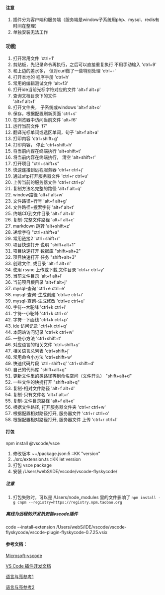 


#### 注意
1. 插件分为客户端和服务端（服务端是window子系统用php、mysql、redis有时间在整理）
2. 单独安装无法工作


### 功能

1. 打开常用文件
    'ctrl+1'
1. 剪贴板，先记录命令再执行，之后可以直接重复执行    不用手动输入
    'ctrl+9'
1. 和上边的差水多， 但对curl做了一些特别处理
    'ctrl+-'
1. 打开本地的 程序手册
    'ctrl+h'
1. 常用的编辑测试文件
    'alt+f3'
1. 打开ide当前光标字符对应的文件
    'alt+f alt+p'
1. 查询文档目录下的文件    
    'alt+f alt+f'
1. 打开文件夹， 子系统或windows
    'alt+f alt+o'
1. 保存，根据配置刷新页面
    'ctrl+s'
1. 在浏览器中访问当前文件
    'alt+f6'
1. 运行当前文件
    'f7'
1. 翻译光标单词或选区单词，句子
    'alt+f alt+a'
1. 打印内容
    'ctrl+shift+g'
1. 打印内容， 停止
    'ctrl+shift+h'
1. 将当前内容在终端执行
    'alt+shift+t'
1. 将当前内容在终端执行， 清空
    'alt+shift+r'
1. 打开项目
    "ctrl+shift+s"
1. 快速连接到远程服务器
    'ctrl+r ctrl+j'
1. 通过sftp打开服务器文件
    'ctrl+r ctrl+u'
1. 上传当前的服务器文件
    'ctrl+r ctrl+p'
1. 复制方法名完整的路径
    'alt+f alt+q'
1. window路径
    'alt+f alt+w'
1. 文件路径+行号
    'alt+f alt+g'
1. 文件路径+搜索字符
    'alt+f alt+t'
1. 终端CD到文件目录
    'alt+f alt+b'
1. 复制-完整文件路径
    'alt+f alt+c'
1. markdown 跳转
    'alt+shift+z'
1. 递增字符
    "ctrl+shift+a"
1. 常用链接2
    'ctrl+shift+r'
1. 项目快速打开 说明
    "shift+alt+1"
1. 项目快速打开 数据库
    "shift+alt+2"
1. 项目快速打开 任务
    "shift+alt+3"
1. 创建文件, 或目录
    'alt+f alt+n'
1. 使用 rsync 上传或下载,文件目录
    'ctrl+r ctrl+y'
1. 当前文件目录
    'alt+f alt+l'
1. 当前项目根目录
    'alt+f alt+j'
1. mysql-查询
    'ctrl+e ctrl+e'
1. mysql-查询-生成创建
    'ctrl+e ctrl+i'
1. mysql-查询-生成修改
    'ctrl+e ctrl+u'
1. 字符--大驼峰
    'ctrl+k ctrl+i'
1. 字符--小驼峰
    'ctrl+k ctrl+o'
1. 字符--下画线
    'ctrl+k ctrl+p'
1. ide 访问记录
    'ctrl+k ctrl+q'
1. 本网站访问记录
    'ctrl+k ctrl+w'
1. 一些小方法
    'ctrl+shift+t'
1. 对应语言的相关文件
    'ctrl+shift+y'
1. 相关语言总列表
    'ctrl+shift+j'
1. 常用命令小方法
    'ctrl+shift+w'
1. 快速代码片段
    'ctrl+shift+q'
    'ctrl+shift+d'
1. 自己的代码库
    "shift+alt+g"
1. 更新文件里的类路径等到命名空间（文件开头）
    "shift+alt+d"
1. 一些文件的快捷打开
    "shift+alt+q"
1. 复制-相对文件路径
    'alt+f alt+d'
1. 复制-只有文件名
    'alt+f alt+r'
1. 复制-文件目录路径
    'alt+f alt+e'
1. 根据文件路径, 打开服务器文件夹
    'ctrl+r ctrl+w'
1. 根据配置相对路径打开, 服务器文件
    'ctrl+r ctrl+o'
1. 根据配置相对路径打开, 服务器文件 上传
    'ctrl+r ctrl+l'




#### 打包  
npm install @vscode/vsce
1. 修改版本  ~+/package.json:5 ::KK "version"
1. ./src/extension.ts ::KK let version
1. 打包      vsce package
1. 安装      /Users/webS/IDE/vscode/vscode-flyskycode/

##### 注意  
1. 打包失败时，可以是 /Users/node_modules 里的文件影响了
`npm install -g cnpm --registry=https://registry.npm.taobao.org`


##### 离线为远程的开发机安装vscode插件
code  --install-extension  /Users/webS/IDE/vscode/vscode-flyskycode/vscode-plugin-flyskycode-0.7.25.vsix




#### 参考文档：
[Microsoft-vscode](https://github.com/Microsoft/vscode/blob/1.12.1/src/vs/workbench/api/node/extHostApiCommands.ts#L207
)

[VS Code 插件开发文档](https://www.bookstack.cn/read/VS-Code-Extension-Doc-ZH/Progress.m)


[语言与亮参考1](https://github.com/microsoft/vscode-extension-samples/blob/main/lsp-embedded-language-service/syntaxes/html1.tmLanguage.json)


[语言与亮参考2]( https://github.com/microsoft/vscode/blob/main/extensions/bat/syntaxes/batchfile.tmLanguage.json)





